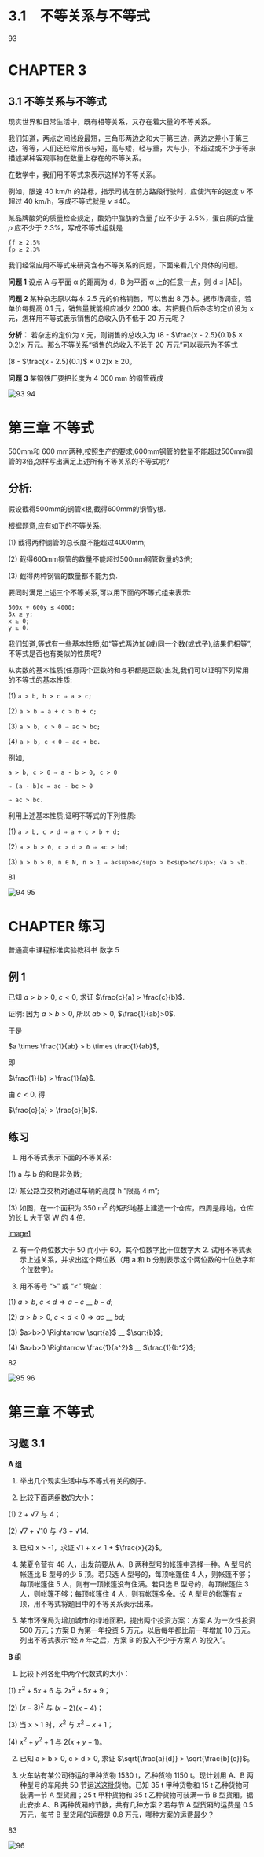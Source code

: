 # 3.1　不等关系与不等式

93

# CHAPTER 3

## 3.1 不等关系与不等式

现实世界和日常生活中，既有相等关系，又存在着大量的不等关系。

我们知道，两点之间线段最短，三角形两边之和大于第三边，两边之差小于第三边，等等，人们还经常用长与短，高与矮，轻与重，大与小，不超过或不少于等来描述某种客观事物在数量上存在的不等关系。

在数学中，我们用不等式来表示这样的不等关系。

例如，限速 40 km/h 的路标，指示司机在前方路段行驶时，应使汽车的速度  *v* 不超过 40 km/h，写成不等式就是 *v* ≤40。

某品牌酸奶的质量检查规定，酸奶中脂肪的含量 *f* 应不少于 2.5%，蛋白质的含量 *p* 应不少于 2.3%，写成不等式组就是

```
{f ≥ 2.5%
{p ≥ 2.3%
```

我们经常应用不等式来研究含有不等关系的问题，下面来看几个具体的问题。

**问题 1**  设点 A 与平面 α 的距离为 d，B 为平面 α 上的任意一点，则 d ≤ |AB|。

**问题 2** 某种杂志原以每本 2.5 元的价格销售，可以售出 8 万本。据市场调查，若单价每提高 0.1 元，销售量就能相应减少 2000 本。若把提价后杂志的定价设为 x 元，怎样用不等式表示销售的总收入仍不低于 20 万元呢？

**分析：** 若杂志的定价为 x 元，则销售的总收入为 (8 - $\frac{x - 2.5}{0.1}$ × 0.2)x 万元。那么不等关系“销售的总收入不低于 20 万元”可以表示为不等式

(8 - $\frac{x - 2.5}{0.1}$ × 0.2)x ≥ 20。

**问题 3** 某钢铁厂要把长度为 4 000 mm 的钢管截成


![93](../../book/人教版高中数学A版必修5/人教版高中数学A版必修5_93.png)
94

# 第三章 不等式

500mm和 600 mm两种,按照生产的要求,600mm钢管的数量不能超过500mm钢管的3倍,怎样写出满足上述所有不等关系的不等式呢?

## 分析:

假设截得500mm的钢管x根,截得600mm的钢管y根.

根据题意,应有如下的不等关系:

(1) 截得两种钢管的总长度不能超过4000mm;

(2) 截得600mm钢管的数量不能超过500mm钢管数量的3倍;

(3) 截得两种钢管的数量都不能为负.

要同时满足上述三个不等关系,可以用下面的不等式组来表示:

```
500x + 600y ≤ 4000;
3x ≥ y;
x ≥ 0;
y ≥ 0.
```

我们知道,等式有一些基本性质,如“等式两边加(减)同一个数(或式子),结果仍相等”,不等式是否也有类似的性质呢?

从实数的基本性质(任意两个正数的和与积都是正数)出发,我们可以证明下列常用的不等式的基本性质:

(1)  `a > b, b > c ⇒ a > c;`

(2)  `a > b ⇒ a + c > b + c;`

(3)  `a > b, c > 0 ⇒ ac > bc;`

(4)  `a > b, c < 0 ⇒ ac < bc.`

例如,

`a > b, c > 0 ⇒ a - b > 0, c > 0`

`⇒ (a - b)c = ac - bc > 0`

`⇒ ac > bc.`

利用上述基本性质,证明不等式的下列性质:

(1) `a > b, c > d ⇒ a + c > b + d;`

(2) `a > b > 0, c > d > 0 ⇒ ac > bd;`

(3) `a > b > 0, n ∈ N, n > 1 ⇒ a<sup>n</sup> > b<sup>n</sup>; √a > √b.`


81

![94](../../book/人教版高中数学A版必修5/人教版高中数学A版必修5_94.png)
95

# CHAPTER 练习

普通高中课程标准实验教科书 数学 5

## 例 1

已知 $a>b>0$, $c<0$, 求证 $\frac{c}{a} > \frac{c}{b}$.

证明: 因为 $a>b>0$, 所以 $ab>0$, $\frac{1}{ab}>0$.

于是

$a \times \frac{1}{ab} > b \times \frac{1}{ab}$,

即

$\frac{1}{b} > \frac{1}{a}$.

由 $c<0$, 得

$\frac{c}{a} > \frac{c}{b}$.


## 练习

1. 用不等式表示下面的不等关系:

(1) a 与 b 的和是非负数;

(2) 某公路立交桥对通过车辆的高度 h “限高 4 m”;

(3) 如图，在一个面积为 350 m<sup>2</sup> 的矩形地基上建造一个仓库，四周是绿地，仓库的长 L 大于宽 W 的 4 倍.

[image1](images/image1.png)

2. 有一个两位数大于 50 而小于 60，其个位数字比十位数字大 2. 试用不等式表示上述关系，并求出这个两位数（用 a 和 b 分别表示这个两位数的十位数字和个位数字）。

3. 用不等号 “>” 或 “<” 填空：

(1) $a>b$, $c<d \Rightarrow a-c$ __ $b-d$;

(2) $a>b>0$, $c<d<0 \Rightarrow ac$ __ $bd$;

(3) $a>b>0 \Rightarrow \sqrt{a}$ __ $\sqrt{b}$;

(4) $a>b>0 \Rightarrow \frac{1}{a^2}$ __ $\frac{1}{b^2}$;

82

![95](../../book/人教版高中数学A版必修5/人教版高中数学A版必修5_95.png)
96

# 第三章 不等式

## 习题 3.1

**A 组**

1. 举出几个现实生活中与不等式有关的例子。

2. 比较下面两组数的大小：

(1) 2 + √7 与 4；

(2) √7 + √10 与 √3 + √14.

3. 已知 x > -1，求证 √1 + x < 1 +  $\frac{x}{2}$。

4. 某夏令营有 48 人，出发前要从 A、B 两种型号的帐篷中选择一种。A 型号的帐篷比 B 型号的少 5 顶。若只选 A 型号的，每顶帐篷住 4 人，则帐篷不够；每顶帐篷住 5 人，则有一顶帐篷没有住满。若只选 B 型号的，每顶帐篷住 3 人，则帐篷不够；每顶帐篷住 4 人，则有帐篷多余。设 A 型号的帐篷有 *x* 顶，用不等式将题目中的不等关系表示出来。

5. 某市环保局为增加城市的绿地面积，提出两个投资方案：方案 A 为一次性投资 500 万元；方案 B 为第一年投资 5 万元，以后每年都比前一年增加 10 万元。列出不等式表示“经 *n* 年之后，方案 B 的投入不少于方案 A 的投入”。


**B 组**

1. 比较下列各组中两个代数式的大小：

(1) $x^2 + 5x + 6$ 与 $2x^2 + 5x + 9$；

(2) $(x - 3)^2$ 与 $(x - 2)(x - 4)$；

(3) 当 x > 1 时，$x^2$ 与 $x^2 - x + 1$；

(4) $x^2 + y^2 + 1$ 与 $2(x + y - 1)$。

2. 已知 a > b > 0, c > d > 0, 求证 $\sqrt{\frac{a}{d}} > \sqrt{\frac{b}{c}}$。

3. 火车站有某公司待运的甲种货物 1530 t，乙种货物 1150 t。现计划用 A、B 两种型号的车厢共 50 节运送这批货物。已知 35 t 甲种货物和 15 t 乙种货物可装满一节 A 型货厢；25 t 甲种货物和 35 t 乙种货物可装满一节 B 型货厢。据此安排 A、B 两种货厢的节数，共有几种方案？若每节 A 型货厢的运费是 0.5 万元，每节 B 型货厢的运费是 0.8 万元，哪种方案的运费最少？

83

![96](../../book/人教版高中数学A版必修5/人教版高中数学A版必修5_96.png)
